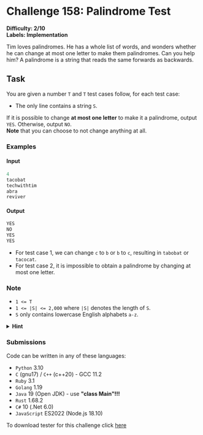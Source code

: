# Challenge 158: Palindrome Test

**Difficulty: 2/10**  
**Labels: Implementation**

Tim loves palindromes. He has a whole list of words, and wonders whether he can change at most one letter to make them palindromes. Can you help him?
A palindrome is a string that reads the same forwards as backwards.

## Task

You are given a number `T` and `T` test cases follow, for each test case:

- The only line contains a string `S`.

If it is possible to change **at most one letter** to make it a palindrome, output `YES`. Otherwise, output `NO`.  
**Note** that you can choose to not change anything at all.

### Examples

#### Input

```rust
‌4
tacobat
techwithtim
abra
reviver
```

#### Output

```rust
‌YES
NO
YES
YES
```

- For test case 1, we can change `c` to `b` or `b` to `c`, resulting in `tabobat` or `tacocat`.
- For test case 2, it is impossible to obtain a palindrome by changing at most one letter.

### Note

- `1 <= T`
- `1 <= |S| <= 2,000` where `|S|` denotes the length of `S`.
- `S` only contains lowercase English alphabets `a-z`.

<details>
<summary><b>Hint</b></summary>
Count the number of different letters when reading forward and backward.
</details>

### Submissions

Code can be written in any of these languages:

- `Python` 3.10
- `C` (gnu17) / `C++` (c++20) - GCC 11.2
- `Ruby` 3.1
- `Golang` 1.19
- `Java` 19 (Open JDK) - use **"class Main"!!!**
- `Rust` 1.68.2
- `C#` 10 (.Net 6.0)
- `JavaScript` ES2022 (Node.js 18.10)

To download tester for this challenge click [here](https://downgit.github.io/#/home?url=https://github.com/Pomroka/TWT_Challenges_Tester/tree/main/Challenge_158)
